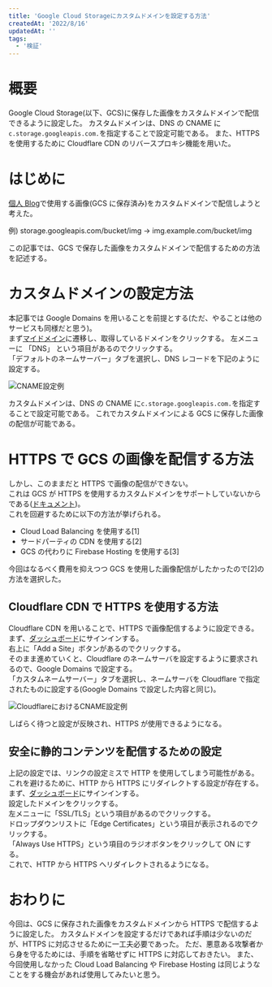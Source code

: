 ```yaml
---
title: 'Google Cloud Storageにカスタムドメインを設定する方法'
createdAt: '2022/8/16'
updatedAt: ''
tags:
  - '検証'
---
```


# 概要

Google Cloud Storage(以下、GCS)に保存した画像をカスタムドメインで配信できるように設定した。
カスタムドメインは、DNS の CNAME に`c.storage.googleapis.com.`を指定することで設定可能である。
また、HTTPS を使用するために Cloudflare CDN のリバースプロキシ機能を用いた。

# はじめに

[個人 Blog](https://seyyyy.com)で使用する画像(GCS に保存済み)をカスタムドメインで配信しようと考えた。

例) storage.googleapis.com/bucket/img → img.example.com/bucket/img

この記事では、GCS で保存した画像をカスタムドメインで配信するための方法を記述する。

# カスタムドメインの設定方法

本記事では Google Domains を用いることを前提とする(ただ、やることは他のサービスも同様だと思う)。  
まず[マイドメイン](https://domains.google.com/registrar)に遷移し、取得しているドメインをクリックする。
左メニューに 「DNS」 という項目があるのでクリックする。  
「デフォルトのネームサーバー」タブを選択し、DNS レコードを下記のように設定する。

![CNAME設定例](https://image.seyyyy.com/gcs-domain.png 'CNAME設定例')

カスタムドメインは、DNS の CNAME に`c.storage.googleapis.com.`を指定することで設定可能である。
これでカスタムドメインによる GCS に保存した画像の配信が可能である。

# HTTPS で GCS の画像を配信する方法

しかし、このままだと HTTPS で画像の配信ができない。  
これは GCS が HTTPS を使用するカスタムドメインをサポートしていないからである([ドキュメント](https://cloud.google.com/storage/docs/hosting-static-website))。  
これを回避するために以下の方法が挙げられる。

- Cloud Load Balancing を使用する[1]
- サードパーティの CDN を使用する[2]
- GCS の代わりに Firebase Hosting を使用する[3]

今回はなるべく費用を抑えつつ GCS を使用した画像配信がしたかったので[2]の方法を選択した。

## Cloudflare CDN で HTTPS を使用する方法

Cloudflare CDN を用いることで、HTTPS で画像配信するように設定できる。  
まず、[ダッシュボード](https://dash.cloudflare.com/?to=/:account/)にサインインする。  
右上に「Add a Site」ボタンがあるのでクリックする。  
そのまま進めていくと、Cloudflare のネームサーバを設定するように要求されるので、Google Domains で設定する。  
「カスタムネームサーバー」タブを選択し、ネームサーバを Cloudflare で指定されたものに設定する(Google Domains で設定した内容と同じ)。

![CloudflareにおけるCNAME設定例](https://image.seyyyy.com/cloudflare-domain.png 'CloudflareにおけるCNAME設定例')

しばらく待つと設定が反映され、HTTPS が使用できるようになる。

## 安全に静的コンテンツを配信するための設定

上記の設定では、リンクの設定ミスで HTTP を使用してしまう可能性がある。
これを避けるために、HTTP から HTTPS にリダイレクトする設定が存在する。
まず、[ダッシュボード](https://dash.cloudflare.com/?to=/:account/)にサインインする。  
設定したドメインをクリックする。  
左メニューに「SSL/TLS」という項目があるのでクリックする。  
ドロップダウンリストに「Edge Certificates」という項目が表示されるのでクリックする。  
「Always Use HTTPS」という項目のラジオボタンをクリックして ON にする。  
これで、HTTP から HTTPS へリダイレクトされるようになる。

# おわりに

今回は、GCS に保存された画像をカスタムドメインから HTTPS で配信するように設定した。
カスタムドメインを設定するだけであれば手順は少ないのだが、HTTPS に対応させるために一工夫必要であった。
ただ、悪意ある攻撃者から身を守るためには、手順を省略せずに HTTPS に対応しておきたい。
また、今回使用しなかった Cloud Load Balancing や Firebase Hosting は同じようなことをする機会があれば使用してみたいと思う。

